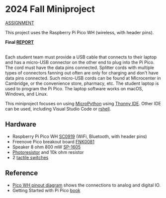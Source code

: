 # 2024 Fall Miniproject
[ASSIGNMENT](./assignment/)

This project uses the Raspberry Pi Pico WH (wireless, with header pins).

**Final [REPORT](./REPORT.md)**<br><br>

Each student team must provide a USB cable that connects to their laptop and has a micro-USB connector on the other end to plug into the Pi Pico.
The cord must have the data pins connected.
Splitter cords with multiple types of connectors fanning out often are only for charging and don't have data pins connected.
Such micro-USB cords can be found at MIcrocenter in Cambridge, or the convenience store, pharmacy, etc.
The student laptop is used to program the Pi Pico.
The laptop software works on macOS, Windows, and Linux.

This miniproject focuses on using
[MicroPython](./doc/micropython.md)
using
[Thonny IDE](./doc/thonny.md).
Other IDE can be used, including Visual Studio Code or
[rshell](./doc/rshell.md).

## Hardware

* Raspberry Pi Pico WH [SC0919](https://www.raspberrypi.com/documentation/microcontrollers/raspberry-pi-pico.html#raspberry-pi-pico-w-and-pico-wh) (WiFi, Bluetooth, with header pins)
* Freenove Pico breakout board [FNK0081](https://store.freenove.com/products/fnk0081)
* Speaker 8 ohm 800 mW [SP-1605](https://www.soberton.com/wp-content/uploads/2018/07/SP-1605-June-2018.pdf)
* [Photoresistor](./doc/photocell.md) and 10k ohm resistor
* 2 [tactile switches](https://sten-eswitch-13110800-production.s3.amazonaws.com/system/asset/product_line/data_sheet/184/TL59-TL58.pdf)


## Reference

* [Pico WH pinout diagram](https://datasheets.raspberrypi.com/picow/PicoW-A4-Pinout.pdf) shows the connections to analog and digital IO.
* Getting Started with Pi Pico [book](https://datasheets.raspberrypi.com/pico/getting-started-with-pico.pdf)
